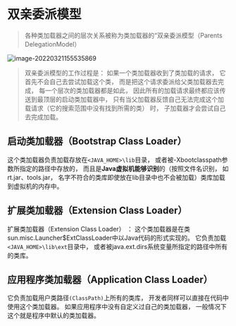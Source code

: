 # 双亲委派模型

> 各种类加载器之间的层次关系被称为类加载器的“双亲委派模型（Parents DelegationModel）

![image-20220321155535869](https://s2.loli.net/2022/03/21/pbUaw24s5TdkCcY.png)

> 双亲委派模型的工作过程是： 如果一个类加载器收到了类加载的请求， 它首先不会自己去尝试加载这个类， 而是把这个请求委派给父类加载器去完成， 每一个层次的类加载器都是如此， 因此所有的加载请求最终都应该传送到最顶层的启动类加载器中， 只有当父加载器反馈自己无法完成这个加载请求（它的搜索范围中没有找到所需的类） 时， 子加载器才会尝试自己去完成加载。  

## 启动类加载器（Bootstrap Class Loader）

这个类加载器负责加载存放在`<JAVA_HOME>\lib`目录， 或者被-Xbootclasspath参数所指定的路径中存放的， 而且是**Java虚拟机能够识别**的（按照文件名识别， 如rt.jar、tools.jar， 名字不符合的类库即使放在lib目录中也不会被加载）类库加载到虚拟机的内存中。

## 扩展类加载器（Extension Class Loader）

扩展类加载器（Extension Class Loader） ： 这个类加载器是在类sun.misc.Launcher$ExtClassLoader中以Java代码的形式实现的。 它负责加载`<JAVA_HOME>\lib\ext`目录中， 或者被java.ext.dirs系统变量所指定的路径中所有的类库。   

## 应用程序类加载器（Application Class Loader）

它负责加载用户类路径`(ClassPath)`上所有的类库， 开发者同样可以直接在代码中使用这个类加载器。 如果应用程序中没有自定义过自己的类加载器， 一般情况下这个就是程序中默认的类加载器。